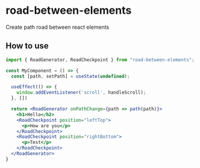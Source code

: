 # road-between-elements
Create path road between react elements


## How to use

```jsx
import { RoadGenerator, RoadCheckpoint } from "road-between-elements";

const MyComponent = () => {
  const [path, setPath] = useState(undefined);

  useEffect(() => {
    window.addEventListener('scroll', handleScroll);
  }, [])

  return <RoadGenerator onPathChange={path => path(path)}>
    <h1>Hello</h2>
    <RoadCheckpoint position="leftTop">
      <p>How are you</p>
    </RoadCheckpoint>
    <RoadCheckpoint position="rightBottom">
      <p>Test</p>
    </RoadCheckpoint>
  </RoadGenerator>
}
```
